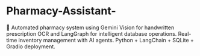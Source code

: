 # Pharmacy-Assistant-
💊 Automated pharmacy system using Gemini Vision for handwritten prescription OCR and LangGraph for intelligent database operations. Real-time inventory management with AI agents. Python + LangChain + SQLite + Gradio deployment.
